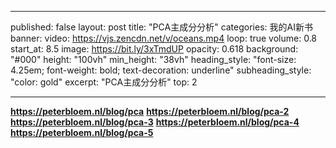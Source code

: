 ---
published: false
layout: post
title: "PCA主成分分析"
categories: 我的AI新书
banner:
  video: https://vjs.zencdn.net/v/oceans.mp4
  loop: true
  volume: 0.8
  start_at: 8.5
  image: https://bit.ly/3xTmdUP
  opacity: 0.618
  background: "#000"
  height: "100vh"
  min_height: "38vh"
  heading_style: "font-size: 4.25em; font-weight: bold; text-decoration: underline"
  subheading_style: "color: gold"
excerpt: "PCA主成分分析"
top: 2


----

**https://peterbloem.nl/blog/pca**
**https://peterbloem.nl/blog/pca-2**
**https://peterbloem.nl/blog/pca-3**
**https://peterbloem.nl/blog/pca-4**
**https://peterbloem.nl/blog/pca-5**

